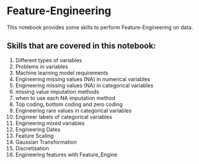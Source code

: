 # Feature-Engineering
This notebook provides some skills to perform Feature-Engineering on data.

## Skills that are covered in this notebook:
1. Different types of variables
2. Problems in variables
3. Machine learning model requirements
4. Engineering missing values (NA) in numerical variables
5. Engineering missing values (NA) in categorical variables
6. missing value imputation methods
7. when to use each NA imputation method
8. Top coding, bottom coding and zero coding
9. Engineering rare values in categorical variables
10. Engineer labels of categorical variables
11. Engineering mixed variables
12. Engineering Dates
13. Feature Scaling
14. Gaussian Transformation
15. Discretisation
16. Engineering features with Feature_Engine
